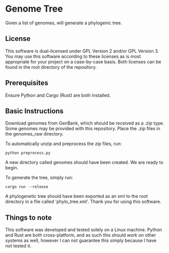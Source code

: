 # Genome Tree
Given a list of genomes, will generate a phylogenic tree.

## License
This software is dual-licensed under GPL Version 2 and/or GPL Version 3. You may
use this software according to these licenses as is most appropriate for your
project on a case-by-case basis. Both licenses can be found in the root
directory of the repository.

## Prerequisites
Ensure Python and Cargo (Rust) are both installed.

## Basic Instructions
Download genomes from GenBank, which should be received as a .zip type. Some
genomes may be provided with this repository. Place the .zip files in the
genomes_raw directory.

To automatically unzip and preprocess the zip files, run:

    python preprocess.py

A new directory called genomes should have been created. We are ready to begin.

To generate the tree, simply run:

    cargo run --release
    
A phylogenetic tree should have been exported as an xml to the root directory
in a file called 'phylo_tree.xml'. Thank you for using this software.

## Things to note
This software was developed and tested solely on a Linux machine. Python and
Rust are both cross-platform, and as such this should work on other systems
as well, however I can not guarantee this simply because I have not tested it.
